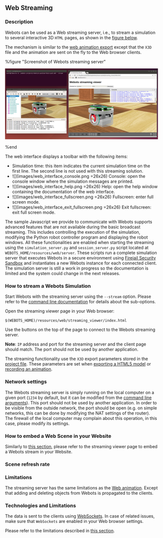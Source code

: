 ## Web Streaming

### Description

Webots can be used as a Web streaming server, i.e.,
to stream a simulation to several interactive 3D `HTML` pages,
as shown in the [figure below](web-streaming.md#screenshot-of-webots-streaming-server).

The mechanism is similar to the [web animation export](web-animation.md)
except that the `X3D` file and the animation are sent on the fly to the Web browser clients.

%figure "Screenshot of Webots streaming server"

![streaming-server-screenshot.png](images/streaming-server-screenshot.png)

%end

The web interface displays a toolbar with the following items:
* Simulation time: this item indicates the current simulation time on the first line. The second line is not used with this streaming solution.
* ![](images/web_interface_console.png =26x26) Console: open the console window where the simulation messages are printed.
* ![](images/web_interface_help.png =26x26) Help: open the help window containing the documentation of the web interface.
* ![](images/web_interface_fullscreen.png =26x26) Fullscreen: enter full screen mode.
* ![](images/web_interface_exit_fullscreen.png =26x26) Exit fullscreen: exit full screen mode.

The sample Javascript we provide to communicate with Webots supports advanced features that are not available during the basic broadcast streaming.
This includes controlling the execution of the simulation, modifying the Python robot controller program and displaying the robot windows.
All these functionalities are enabled when starting the streaming using the `simulation_server.py` and `session_server.py` script located at `WEBOTS_HOME/resources/web/server`.
These scripts run a complete simulation server that executes Webots in a secure environment using [Firejail Security Sandbox](https://firejail.wordpress.com/) and instantiates a new Webots instance for each connected client.
The simulation server is still a work in progress so the documentation is limited and the system could change in the next releases.


### How to stream a Webots Simulation

Start Webots with the streaming server using the `--stream` option.
Please refer to the [command line documentation](starting-webots.md#command-line-arguments)
for details about the sub-options.

Open the streaming viewer page in your Web browser:

```
$(WEBOTS_HOME)/resources/web/streaming_viewer/index.html
```

Use the buttons on the top of the page to connect to the Webots streaming server.

**Note**:
`IP` address and port for the streaming server and the client page should match.
The port should not be used by another application.

The streaming functionality use the `X3D` export parameters stored in the [project file](the-standard-file-hierarchy-of-a-project.md#the-project-files).
These parameters are set when [exporting a HTML5 model](web-scene.md#how-to-export-a-web-scene) or [recording an animation](web-animation.md#how-to-export-a-web-animation).


### Network settings

The Webots streaming server is simply running on the local computer on a given port
(`1234` by default, but it can be modified from the [command line arguments](starting-webots.md#command-line-arguments)).
This port should not be used by another application.
In order to be visible from the outside network,
the port should be open (e.g. on simple networks, this can be done by modifying the NAT settings of the router).
The firewall of the local computer may complain about this operation, in this case, please modify its settings.


### How to embed a Web Scene in your Website

Similarly to [this section](web-animation.md#how-to-embed-a-web-animation-in-your-website),
please refer to the streaming viewer page to embed a Webots stream in your Website.


### Scene refresh rate 


### Limitations

The streaming server has the same limitations as the [Web animation](web-animation.md#limitations).
Except that adding and deleting objects from Webots is propagated to the clients.


### Technologies and Limitations

The data is sent to the clients using [WebSockets](https://www.websocket.org/).
In case of related issues, make sure that `WebSockets` are enabled in your Web browser settings.

Please refer to the limitations described in [this section](web-animation.md#remarks-on-the-used-technologies-and-their-limitations).
